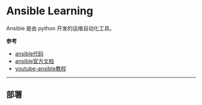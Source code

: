 # Ansible Learning

Ansible 是由 python 开发的运维自动化工具。

**参考**

- [ansible代码](https://github.com/ansible/ansible)
- [ansible官方文档](https://docs.ansible.com/)
- [youtube-ansible教程](https://www.youtube.com/watch?v=ooTfyoN_ENQ&list=PLfQqWeOCIH4BDoRx8lpXXl4hqSD4GSDU5&index=12)

---

## 部署
